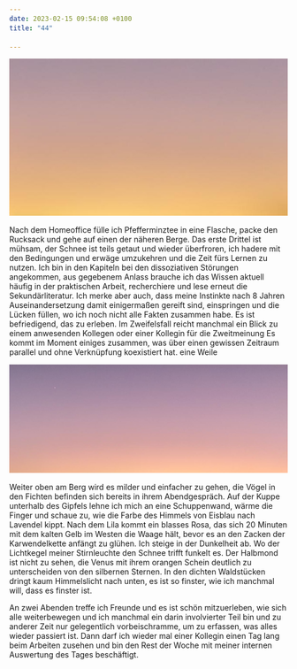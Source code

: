 ```yaml
---
date: 2023-02-15 09:54:08 +0100
title: "44"

---
```

![](/uploads/februar-1.jpg)

Nach dem Homeoffice fülle ich Pfefferminztee in eine Flasche, packe den Rucksack und gehe auf einen der näheren Berge. Das erste Drittel ist mühsam, der Schnee ist teils getaut und wieder überfroren, ich hadere mit den Bedingungen und erwäge umzukehren und die Zeit fürs Lernen zu nutzen. Ich bin in den Kapiteln bei den dissoziativen Störungen angekommen, aus gegebenem Anlass brauche ich das Wissen aktuell häufig in der praktischen Arbeit, recherchiere und lese erneut die Sekundärliteratur. Ich merke aber auch, dass meine Instinkte nach 8 Jahren Auseinandersetzung damit einigermaßen gereift sind, einspringen und die Lücken füllen, wo ich noch nicht alle Fakten zusammen habe. Es ist befriedigend, das zu erleben. Im Zweifelsfall reicht manchmal ein Blick zu einem anwesenden Kollegen oder einer Kollegin für die Zweitmeinung Es kommt im Moment einiges zusammen, was über einen gewissen Zeitraum parallel und ohne Verknüpfung koexistiert hat. eine Weile

![](/uploads/februar-2.jpg)

Weiter oben am Berg wird es milder und einfacher zu gehen, die Vögel in den Fichten befinden sich bereits in ihrem Abendgespräch. Auf der Kuppe unterhalb des Gipfels lehne ich mich an eine Schuppenwand, wärme die Finger und schaue zu, wie die Farbe des Himmels von Eisblau nach Lavendel kippt. Nach dem Lila kommt ein blasses Rosa, das sich 20 Minuten mit dem kalten Gelb im Westen die Waage hält, bevor es an den Zacken der Karwendelkette anfängt zu glühen. Ich steige in der Dunkelheit ab. Wo der Lichtkegel meiner Stirnleuchte den Schnee trifft funkelt es. Der Halbmond ist nicht zu sehen, die Venus mit ihrem orangen Schein deutlich zu unterscheiden von den silbernen Sternen. In den dichten Waldstücken dringt kaum Himmelslicht nach unten, es ist so finster, wie ich manchmal will, dass es finster ist. 

An zwei Abenden treffe ich Freunde und es ist schön mitzuerleben, wie sich alle weiterbewegen und ich manchmal ein darin involvierter Teil bin und zu anderer Zeit nur gelegentlich vorbeischramme, um zu erfassen, was alles wieder passiert ist. Dann darf ich wieder mal einer Kollegin einen Tag lang beim Arbeiten zusehen und bin den Rest der Woche mit meiner internen Auswertung des Tages beschäftigt. 